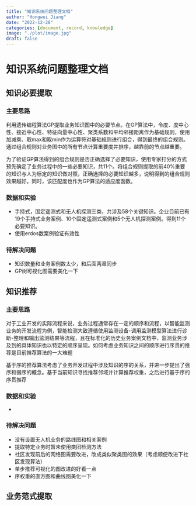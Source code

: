 ```yaml
---
title: "知识系统问题整理文档"
author: "Hongwei Jiang"
date: "2022-12-28"
categories: [document, record, knowledge]
image: "./plot/image.jpg"
draft: false
---
```




# 知识系统问题整理文档



## 知识必要提取

### 主要思路

利用遗传编程算法GP提取业务知识图中的必要节点。在GP算法中，令度、度中心性、接近中心性、特征向量中心性、聚类系数和平均邻接距离作为基础规则，使用加减乘、取max和取min作为运算符对基础规则进行组合，得到最终的组合规则。通过组合规则对业务图中的所有节点计算重要度并排序，越靠前的节点越重要。

为了验证GP算法得到的组合规则是否正确选择了必要知识，使用专家打分的方式预先确定了业务过程中的一些必要知识，共11个。将组合规则提取的前40%重要的知识与人为标定的知识做对照，正确选择的必要知识越多，说明得到的组合规则效果越好。同时，该匹配度也作为GP算法的适应度函数。

### 数据和实验

-  手持式，固定遥测式和无人机探测三类，共涉及58个关键知识。企业目前已有19个手持式业务案例、10个固定遥测式案例和5个无人机探测案例。得到11个必要知识。
-  使用erdos数案例验证有效性

### 待解决问题

-  知识数量和业务案例数太少，和后面两章同步
-  GP树可视化图需要美化一下

## 知识推荐

### 主要思路

对于工业开发的实际流程来说，业务过程通常存在一定的顺序和流程，以智能监测业务的开发流程为例，智能检测大致遵循使用监测设备-调用监测模型算法进行诊断-整理和输出监测结果等流程，且在标准化的历史业务案例文档中，监测业务涉及到的具体知识也以特定的顺序呈现。如何考虑业务知识之间的顺序进行序贯的推荐是目前推荐算法的一大难题

基于序的推荐算法考虑了业务开发过程中涉及知识的序的关系，并进一步提出了强序和弱序的概念。基于当前知识寻找推荐邻域并计算推荐权重，之后进行基于序的序贯推荐

### 数据和实验

-  

### 待解决问题

-  没有设置无人机业务的路线图和相关案例
-  提取特定业务时暂未使用类团检测方法
-  社区发现前后的网络图需要改进，改成类似聚类图的效果（考虑顺便改进下社区发现算法）
-  单步推荐可视化的图改进的好看一点
-  序权重的直方图和曲线图美化一下

## 业务范式提取





